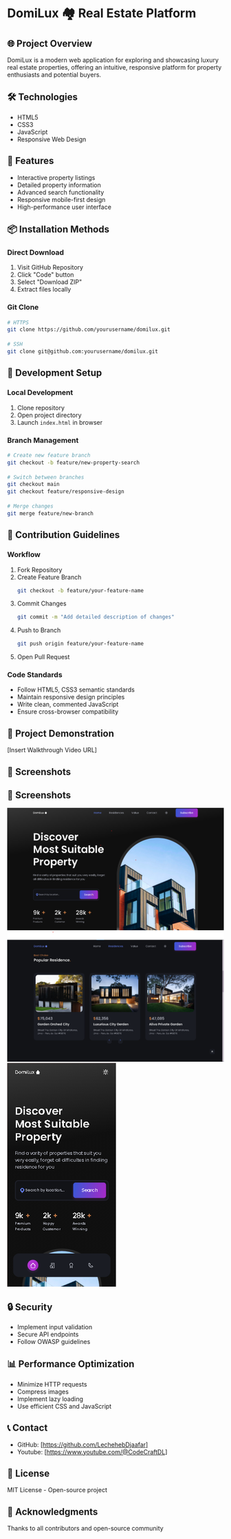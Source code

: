 # DomiLux 🏘️ Real Estate Platform

## 🌐 Project Overview
DomiLux is a modern web application for exploring and showcasing luxury real estate properties, offering an intuitive, responsive platform for property enthusiasts and potential buyers.

## 🛠 Technologies
- HTML5
- CSS3
- JavaScript
- Responsive Web Design

## 🚀 Features
- Interactive property listings
- Detailed property information
- Advanced search functionality
- Responsive mobile-first design
- High-performance user interface

## 📦 Installation Methods

### Direct Download
1. Visit GitHub Repository
2. Click "Code" button
3. Select "Download ZIP"
4. Extract files locally

### Git Clone
```bash
# HTTPS
git clone https://github.com/yourusername/domilux.git

# SSH
git clone git@github.com:yourusername/domilux.git
```

## 🔧 Development Setup

### Local Development
1. Clone repository
2. Open project directory
3. Launch `index.html` in browser

### Branch Management
```bash
# Create new feature branch
git checkout -b feature/new-property-search

# Switch between branches
git checkout main
git checkout feature/responsive-design

# Merge changes
git merge feature/new-branch
```

## 🤝 Contribution Guidelines

### Workflow
1. Fork Repository
2. Create Feature Branch
   ```bash
   git checkout -b feature/your-feature-name
   ```
3. Commit Changes
   ```bash
   git commit -m "Add detailed description of changes"
   ```
4. Push to Branch
   ```bash
   git push origin feature/your-feature-name
   ```
5. Open Pull Request

### Code Standards
- Follow HTML5, CSS3 semantic standards
- Maintain responsive design principles
- Write clean, commented JavaScript
- Ensure cross-browser compatibility

## 🎥 Project Demonstration
[Insert Walkthrough Video URL]

## 📸 Screenshots
## 📸 Screenshots
![Home Page](img1.png)
![Home Page](img2.png)
![Mobile View](img3.png)

## 🔒 Security
- Implement input validation
- Secure API endpoints
- Follow OWASP guidelines

## 📊 Performance Optimization
- Minimize HTTP requests
- Compress images
- Implement lazy loading
- Use efficient CSS and JavaScript

## 📞 Contact
- GitHub: [https://github.com/LechehebDjaafar]
- Youtube: [https://www.youtube.com/@CodeCraftDL]
## 📄 License
MIT License - Open-source project

## 🌟 Acknowledgments
Thanks to all contributors and open-source community